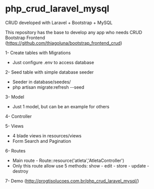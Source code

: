 # php_crud_laravel_mysql
CRUD developed with Laravel + Bootstrap + MySQL

This repository has the base to develop any app who needs CRUD
Bootstrap Frontend (https://github.com/thiagoluna/bootstrap_frontend_crud)

1- Create tables with Migrations

- Just configure .env to access database

2- Seed table with simple database seeder

- Seeder in database/seedes/
- php artisan migrate:refresh --seed

3- Model

- Just 1 model, but can be an example for others

4- Controller

5- Views

- 4 blade views in resources/views
- Form Search and Pagination

6- Routes

- Main route - Route::resource('atleta','AtletaController')
- Only this route allow use 5 methods: show - edit - store - update - destroy

7- Demo (http://progtisolucoes.com.br/php_crud_laravel_mysql/)
